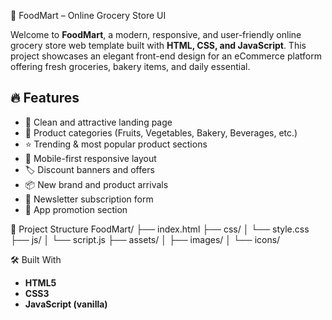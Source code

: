 🛒 FoodMart – Online Grocery Store UI

Welcome to **FoodMart**, a modern, responsive, and user-friendly online grocery store web template built with **HTML, CSS, and JavaScript**. This project showcases an elegant front-end design for an eCommerce platform offering fresh groceries, bakery items, and daily essential.

## 🔥 Features

- 🧺 Clean and attractive landing page
- 🥦 Product categories (Fruits, Vegetables, Bakery, Beverages, etc.)
- ⭐ Trending & most popular product sections
- 📱 Mobile-first responsive layout
- 🏷️ Discount banners and offers
- 📦 New brand and product arrivals
- 📧 Newsletter subscription form
- 📲 App promotion section

📁 Project Structure
FoodMart/
├── index.html
├── css/
│ └── style.css
├── js/
│ └── script.js
├── assets/
│ ├── images/
│ └── icons/

🛠️ Built With

- **HTML5**
- **CSS3**
- **JavaScript (vanilla)**
